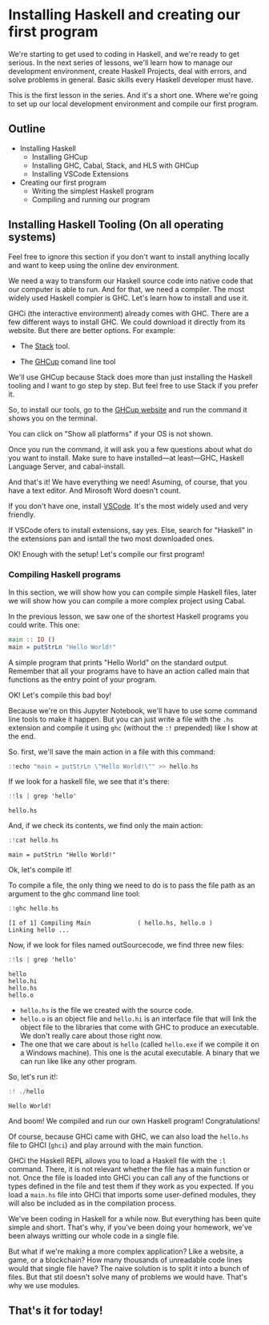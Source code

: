 # Installing Haskell and creating our first program

We're starting to get used to coding in Haskell, and we're ready to get serious. In the next series of lessons, we'll learn how to manage our development environment, create Haskell Projects, deal with errors, and solve problems in general. Basic skills every Haskell developer must have.

This is the first lesson in the series. And it's a short one. Where we're going to set up our local development environment and compile our first program.

## Outline

* Installing Haskell
  - Installing GHCup
  - Installing GHC, Cabal, Stack, and HLS with GHCup
  - Installing VSCode Extensions
* Creating our first program
  - Writing the simplest Haskell program
  - Compiling and running our program

## Installing Haskell Tooling (On all operating systems)

Feel free to ignore this section if you don't want to install anything locally and want to keep using the online dev environment.

We need a way to transform our Haskell source code into native code that our computer is able to run. And for that, we need a compiler. The most widely used Haskell compier is GHC. Let's learn how to install and use it.

GHCi (the interactive environment) already comes with GHC. There are a few different ways to install GHC. We could download it directly from its website. But there are better options. For example:

- The [Stack](https://docs.haskellstack.org/en/stable/ ) tool.

- The [GHCup](https://www.haskell.org/ghcup/#) comand line tool

We'll use GHCup because Stack does more than just installing the Haskell tooling and I want to go step by step. But feel free to use Stack if you prefer it.

So, to install our tools, go to the [GHCup website](https://www.haskell.org/ghcup/#) and run the command it shows you on the terminal.

You can click on "Show all platforms" if your OS is not shown.

Once you run the command, it will ask you a few questions about what do you want to install. Make sure to have installed—at least—GHC, Haskell Language Server, and cabal-install.

And that's it! We have everything we need! Asuming, of course, that you have a text editor. And Mirosoft Word doesn't count.

If you don't have one, install [VSCode](https://code.visualstudio.com/). It's the most widely used and very friendly.

If VSCode ofers to install extensions, say yes. Else, search for "Haskell" in the extensions pan and isntall the two most downloaded ones.

OK! Enough with the setup! Let's compile our first program!

### Compiling Haskell programs

In this section, we will show how you can compile simple Haskell files, later we will show how you can compile a more complex project using Cabal.

In the previous lesson, we saw one of the shortest Haskell programs you could write. This one:


```haskell
main :: IO ()
main = putStrLn "Hello World!"
```

A simple program that prints "Hello World" on the standard output. Remember that all your programs have to have an action called main that functions as the entry point of your program.

OK! Let's compile this bad boy!

Because we're on this Jupyter Notebook, we'll have to use some command line tools to make it happen. But you can just write a file with the `.hs` extension and compile it using `ghc` (without the `:!` prepended) like I show at the end.

So. first, we'll save the main action in a file with this command:


```haskell
:!echo "main = putStrLn \"Hello World!\"" >> hello.hs
```


    


If we look for a haskell file, we see that it's there:


```haskell
:!ls | grep 'hello'
```


    hello.hs


And, if we check its contents, we find only the main action:


```haskell
:!cat hello.hs
```


    main = putStrLn "Hello World!"


Ok, let's compile it! 

To compile a file, the only thing we need to do is to pass the file path as an argument to the ghc command line tool:


```haskell
:!ghc hello.hs
```


    [1 of 1] Compiling Main             ( hello.hs, hello.o )
    Linking hello ...


Now, if we look for files named outSourcecode, we find three new files:


```haskell
:!ls | grep 'hello'
```


    hello
    hello.hi
    hello.hs
    hello.o


- `hello.hs` is the file we created with the source code.
- `hello.o` is an object file and `hello.hi` is an interface file that will link the object file to the libraries that come with GHC to produce an executable. We don't really care about those right now.
- The one that we care about is `hello` (called `hello.exe` if we compile it on a Windows machine). This one is the acutal executable. A binary that we can run like like any other program.

So, let's run it!:


```haskell
:! ./hello
```


    Hello World!


And boom! We compiled and run our own Haskell program! Congratulations!

Of course, because GHCi came with GHC, we can also load the `hello.hs` file to GHCI (`ghci`) and play arround with the main function.

<div class="alert alert-block alert-info">
    GHCi the Haskell REPL allows you to load a Haskell file with the <code>:l</code> command. There, it is not relevant whether the file has a main function or not. Once the file is loaded into GHCi you can call any of the functions or types defined in the file and test them if they work as you expected. If you load a <code>main.hs</code> file into GHCi that imports some user-defined modules, they will also be included as in the compilation process.
</div>

We've been coding in Haskell for a while now. But everything has been quite simple and short. That's why, if you've been doing your homework, we've been always writting our whole code in a single file.

But what if we're making a more complex application? Like a website, a game, or a blockchain? How many thousands of unreadable code lines would that single file have? The naive solution is to split it into a bunch of files. But that stil doesn't solve many of problems we would have. That's why we use modules.

## That's it for today!
